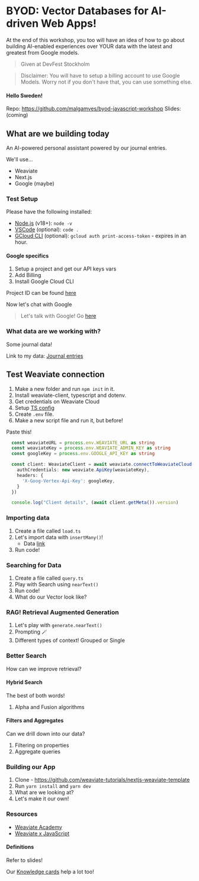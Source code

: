 # BYOD: Vector Databases for AI-driven Web Apps!

At the end of this workshop, you too will have an idea of how to go about building AI-enabled experiences over YOUR data with the latest and greatest from Google models.

> Given at DevFest Stockholm

> Disclaimer: You will have to setup a billing account to use Google Models. Worry not if you don't have that, you can use something else.

#### Hello Sweden! 

Repo: https://github.com/malgamves/byod-javascript-workshop
Slides: (coming)

## What are we building today

An AI-powered personal assistant powered by our journal entries.

We'll use...
- Weaviate
- Next.js
- Google (maybe)

### Test Setup

Please have the following installed:

- [Node.js](https://nodejs.org/en/download/current) (v18+): `node -v`
- [VSCode](https://code.visualstudio.com/download) (optional): `code .`
- [GCloud CLI](https://cloud.google.com/sdk/docs/downloads-interactive) (optional): `gcloud auth print-access-token` - expires in an hour.

#### Google specifics

1. Setup a project and get our API keys vars
2. Add Billing 
3. Install Google Cloud CLI

Project ID can be found [here](https://console.cloud.google.com/welcome)

Now let's chat with Google
> Let's talk with Google! Go [here](https://console.cloud.google.com/vertex-ai/studio/chat)

### What data are we working with? 

Some journal data! 

Link to my data: [Journal entries](./journal.json)


## Test Weaviate connection

1. Make a new folder and run `npm init` in it.
2. Install weaviate-client, typescript and dotenv.
3. Get credentials on Weaviate Cloud
4. Setup [TS config](https://github.com/weaviate/recipes-ts/blob/main/tsconfig.json)
5. Create `.env` file.
6. Make a new script file and run it, but before! 


Paste this! 

```ts
  const weaviateURL = process.env.WEAVIATE_URL as string
  const weaviateKey = process.env.WEAVIATE_ADMIN_KEY as string
  const googleKey = process.env.GOOGLE_API_KEY as string

  const client: WeaviateClient = await weaviate.connectToWeaviateCloud(weaviateURL, {
    authCredentials: new weaviate.ApiKey(weaviateKey),
    headers: {
      'X-Goog-Vertex-Api-Key': googleKey,  
    }
  })

  console.log("Client details", (await client.getMeta()).version)
```

### Importing data

1. Create a file called `load.ts`
2. Let's import data with `insertMany()`! 
    - Data [link](./journal.json)
3. Run code! 

### Searching for Data

1. Create a file called `query.ts`
2. Play with Search using `nearText()`
3. Run code! 
4. What do our Vector look like?


### RAG! Retrieval Augmented Generation

1. Let's play with `generate.nearText()`
2. Prompting 🪄
3. Different types of context! Grouped or Single


### Better Search
How can we improve retrieval?

#### Hybrid Search

The best of both words! 
1. Alpha and Fusion algorithms

#### Filters and Aggregates
Can we drill down into our data?

1. Filtering on properties
2. Aggregate queries


### Building our App

1. Clone - https://github.com/weaviate-tutorials/nextjs-weaviate-template
2. Run `yarn install` and `yarn dev`
3. What are we looking at?
4. Let's make it our own! 


### Resources

- [Weaviate Academy](https://weaviate.io/developers/academy)
- [Weaviate x JavaScript](https://weaviate.io/javascript)

#### Definitions

Refer to slides! 

Our [Knowledge cards](https://weaviate.io/learn/knowledgecards) help a lot too! 



